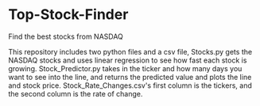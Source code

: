 # Top-Stock-Finder
Find the best stocks from NASDAQ

This repository includes two python files and a csv file, Stocks.py gets the NASDAQ stocks and uses linear regression to see how fast each stock is growing. Stock_Predictor.py takes in the ticker and how many days you want to see into the line, and returns the predicted value and plots the line and stock price. Stock_Rate_Changes.csv's first column is the tickers, and the second column is the rate of change.
